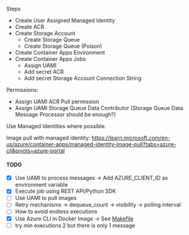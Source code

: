 Steps

- Create User Assigned Managed Identity
- Create ACR
- Create Storage Account
    - Create Storage Queue
    - Create Storage Queue (Poison)
- Create Container Apps Environment
- Create Container Apps Jobs
    - Assign UAMI
    - Add secret ACR
    - Add secret Storage Account Connection String

Permissions:
- Assign UAMI ACR Pull permission
- Assign UAMI Storage Queue Data Contributor (Storage Queue Data Message Processor should be enough?)


Use Managed Identities where possible.

Image pull with managed identity:
https://learn.microsoft.com/en-us/azure/container-apps/managed-identity-image-pull?tabs=azure-cli&pivots=azure-portal


#### TODO
- [X] Use UAMI to process messages -> Add AZURE_CLIENT_ID as environment variable
- [X] Execute job using REST API/Python SDK
- [ ] Use UAMI to pull images
- [ ] Retry mechanisms
      -> dequeue_count
      -> visibility
      -> polling interval
- [ ] How to avoid endless executions
- [X] Use Azure CLI in Docker Image -> See [Makefile](Makefile)
- [ ] try min executions 2 but there is only 1 message
